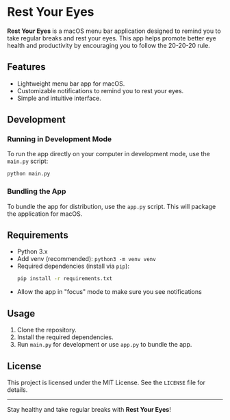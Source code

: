 # Rest Your Eyes

**Rest Your Eyes** is a macOS menu bar application designed to remind you to take regular breaks and rest your eyes. This app helps promote better eye health and productivity by encouraging you to follow the 20-20-20 rule.

## Features
- Lightweight menu bar app for macOS.
- Customizable notifications to remind you to rest your eyes.
- Simple and intuitive interface.

## Development

### Running in Development Mode
To run the app directly on your computer in development mode, use the `main.py` script:

```bash
python main.py
```

### Bundling the App
To bundle the app for distribution, use the `app.py` script. This will package the application for macOS.

## Requirements
- Python 3.x
- Add venv (recommended): `python3 -m venv venv`
- Required dependencies (install via `pip`):
  ```bash
  pip install -r requirements.txt
  ```
- Allow the app in "focus" mode to make sure you see notifications

## Usage
1. Clone the repository.
2. Install the required dependencies.
3. Run `main.py` for development or use `app.py` to bundle the app.

## License
This project is licensed under the MIT License. See the `LICENSE` file for details.

---  
Stay healthy and take regular breaks with **Rest Your Eyes**!  